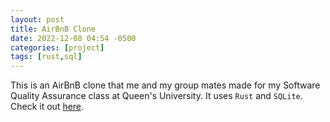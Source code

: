 ```yaml
---
layout: post
title: AirBnB Clone
date: 2022-12-08 04:54 -0500
categories: [project]
tags: [rust,sql]
---
```


This is an AirBnB clone that me and my group mates made for my Software Quality Assurance class at Queen's University. It uses ```Rust``` and ```SQLite```. Check it out [here](https://github.com/conboy/CISC327-Project).